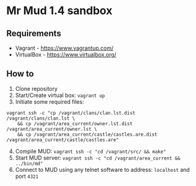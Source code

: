 # Mr Mud 1.4 sandbox

## Requirements

* Vagrant - https://www.vagrantup.com/
* VirtualBox - https://www.virtualbox.org/

## How to 

1. Clone repository
2. Start/Create virtual box: `vagrant up`
3. Initiate some required files:
```
vagrant ssh -c "cp /vagrant/clans/clan.lst.dist /vagrant/clans/clan.lst \
    && cp /vagrant/area_current/owner.lst.dist /vagrant/area_current/owner.lst \
    && cp /vagrant/area_current/castle/castles.are.dist /vagrant/area_current/castle/castles.are"
```
4. Compile MUD: `vagrant ssh -c "cd /vagrant/src/ && make"`
5. Start MUD server: `vagrant ssh -c "cd /vagrant/area_current && ../bin/md"`
6. Connect to MUD using any telnet software to address: `localhost` and port `4321`